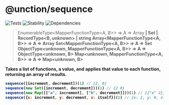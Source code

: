 # @unction/sequence

![Tests][BADGE_TRAVIS]
![Stability][BADGE_STABILITY]
![Dependencies][BADGE_DEPENDENCY]

> EnumerableType<MapperFunctionType<A, B>> => A => Array<B> | Set<B> | RecordType<B, unknown> | string
> Array<MapperFunctionType<A, B>> => A => Array<B>
> Set<MapperFunctionType<A, B>> => A => Set<B>
> ObjectType<unknown, MapperFunctionType<A, B>> => A => ObjectType<unknown, B>
> Map<unknown, MapperFunctionType<A, B>> => A => Map<unknown, B>

Takes a list of functions, a value, and applies that value to each function, returning an array of results.

``` javascript
sequence([increment, decrement])(1) // [2, 0]
sequence(new Set([increment, decrement]))(1) // {2 0}
sequence(new Map([["a", increment], ["b", decrement]]))(1) // {{"a" 2}, {"b" 0}}
sequence({x: increment, y: decrement, z: itself})(1) // {x: 2, y: 0, z: 1}
```

[BADGE_TRAVIS]: https://img.shields.io/travis/unctionjs/sequence.svg?maxAge=2592000&style=flat-square
[BADGE_STABILITY]: https://img.shields.io/badge/stability-strong-green.svg?maxAge=2592000&style=flat-square
[BADGE_DEPENDENCY]: https://img.shields.io/david/unctionjs/sequence.svg?maxAge=2592000&style=flat-square
